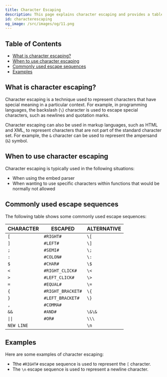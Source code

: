 ```yaml
---
title: Character Escaping
description: This page explains character escaping and provides a table of commonly used escape sequences.
id: characterescaping
og_image: /src/images/og/11.png
---
```


<!-- omit from toc -->
## Table of Contents

- [What is character escaping?](#what-is-character-escaping)
- [When to use character escaping](#when-to-use-character-escaping)
- [Commonly used escape sequences](#commonly-used-escape-sequences)
- [Examples](#examples)

## What is character escaping?

Character escaping is a technique used to represent characters that have special meaning in a particular context. For example, in programming languages, the backslash (`\`) character is used to escape special characters, such as newlines and quotation marks.

Character escaping can also be used in markup languages, such as HTML and XML, to represent characters that are not part of the standard character set. For example, the `&` character can be used to represent the ampersand (`&`) symbol.

## When to use character escaping

Character escaping is typically used in the following situations:

- When using the embed parser
- When wanting to use specific characters within functions that would be normally not allowed

## Commonly used escape sequences

The following table shows some commonly used escape sequences:

| CHARACTER  | ESCAPED           | ALTERNATIVE |
| ---------- | ----------------- | ----------- |
| `[`        | `#RIGHT#`         | `\[`        |
| `]`        | `#LEFT#`          | `\]`        |
| `;`        | `#SEMI#`          | `\;`        |
| `:`        | `#COLON#`         | `\:`        |
| `$`        | `#CHAR#`          | `\$`        |
| `<`        | `#RIGHT_CLICK#`   | `\<`        |
| `>`        | `#LEFT_CLICK#`    | `\>`        |
| `=`        | `#EQUAL#`         | `\=`        |
| `{`        | `#RIGHT_BRACKET#` | `\{`        |
| `}`        | `#LEFT_BRACKET#`  | `\}`        |
| `,`        | `#COMMA#`         |             |
| `&&`       | `#AND#`           | `\&\& `     |
| `\|\|`     | `#OR#`            | `\\\`       |
| `NEW LINE` |                   | `\n`        |

## Examples

Here are some examples of character escaping:

- Tthe `#RIGHT#` escape sequence is used to represent the `[` character.
- The `\n` escape sequence is used to represent a newline character.

